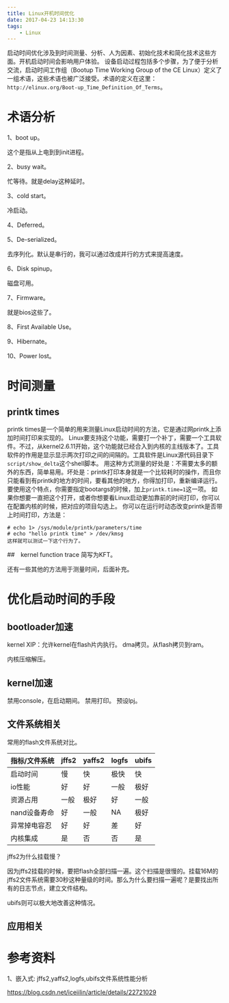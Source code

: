 ```yaml
---
title: Linux开机时间优化
date: 2017-04-23 14:13:30
tags:
	- Linux
---
```



启动时间优化涉及到时间测量、分析、人为因素、初始化技术和简化技术这些方面。开机启动时间会影响用户体验。
设备启动过程包括多个步骤，为了便于分析交流，启动时间工作组（Bootup Time Working Group of the CE Linux）定义了一组术语，这些术语也被广泛接受。术语的定义在这里：`http://elinux.org/Boot-up_Time_Definition_Of_Terms`。

# 术语分析

1、boot up。

这个是指从上电到到init进程。

2、busy wait。

忙等待。就是delay这种延时。

3、cold start。

冷启动。

4、Deferred。

5、De-serialized。

去序列化。默认是串行的，我可以通过改成并行的方式来提高速度。

6、Disk spinup。

磁盘可用。

7、Firmware。

就是bios这些了。

8、First Available Use。

9、Hibernate。

10、Power lost。



# 时间测量
## printk times
printk times是一个简单的用来测量Linux启动时间的方法，它是通过网printk上添加时间打印来实现的。
Linux要支持这个功能，需要打一个补丁，需要一个工具软件。不过，从kernel2.6.11开始，这个功能就已经合入到内核的主线版本了。工具软件的作用是显示显示两次打印之间的间隔的。工具软件是Linux源代码目录下`script/show_delta`这个shell脚本。
用这种方式测量的好处是：不需要太多的额外的东西，简单易用。坏处是：printk打印本身就是一个比较耗时的操作，而且你只能看到有printk的地方的时间，要看其他的地方，你得加打印，重新编译运行。
要使用这个特点，你需要指定bootargs的时候，加上`printk.time=1`这一项。
如果你想要一直把这个打开，或者你想要看Linux启动更加靠前的时间打印，你可以在配置内核的时候，把对应的项目勾选上。
你可以在运行时动态改变printk是否带上时间打印，方法是：
```
# echo 1> /sys/module/printk/parameters/time
# echo "hello printk time" > /dev/kmsg
这样就可以测试一下这个行为了。
```

##　kernel function trace
简写为KFT。

还有一些其他的方法用于测量时间，后面补充。

# 优化启动时间的手段

## bootloader加速
kernel XIP：允许kernel在flash片内执行。
dma拷贝。从flash拷贝到ram。

内核压缩解压。

##  kernel加速
禁用console，在启动期间。
禁用打印。
预设lpj。

## 文件系统相关

常用的flash文件系统对比。

| 指标/文件系统  | jffs2 | yaffs2 | logfs | ubifs |
| -------- | ----- | ------ | ----- | ----- |
| 启动时间     | 慢     | 快      | 极快    | 快     |
| io性能     | 好     | 好      | 一般    | 极好    |
| 资源占用     | 一般    | 极好     | 好     | 一般    |
| nand设备寿命 | 好     | 一般     | NA    | 极好    |
| 异常掉电容忍   | 好     | 好      | 差     | 好     |
| 内核集成     | 是     | 否      | 否     | 是     |



jffs2为什么挂载慢？

因为jffs2挂载的时候，要把flash全部扫描一遍。这个扫描是很慢的。挂载16M的jffs2文件系统需要30秒这种量级的时间。那么为什么要扫描一遍呢？是要找出所有的日志节点，建立文件结构。

ubifs则可以极大地改善这种情况。





## 应用相关



# 参考资料

1、嵌入式: jffs2,yaffs2,logfs,ubifs文件系统性能分析

https://blog.csdn.net/iceiilin/article/details/22721029